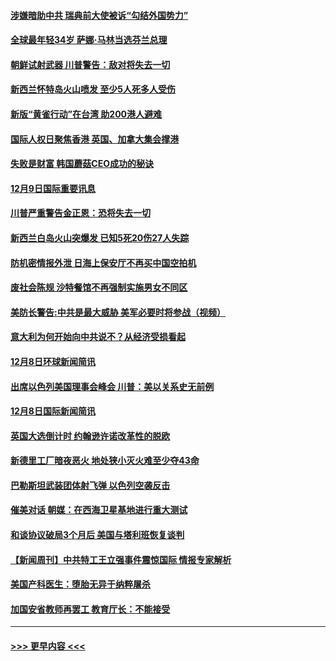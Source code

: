 #### [涉嫌暗助中共 瑞典前大使被诉“勾结外国势力”](../pages/prog202/a102725823.md?t=12100355) 
#### [全球最年轻34岁 萨娜·马林当选芬兰总理](../pages/prog202/a102725815.md?t=12100355) 
#### [朝鲜试射武器 川普警告：敌对将失去一切](../pages/prog202/a102725810.md?t=12100355) 
#### [新西兰怀特岛火山喷发  至少5人死多人受伤](../pages/prog202/a102725796.md?t=12100355) 
#### [新版“黄雀行动”在台湾 助200港人避难](../pages/prog202/a102725781.md?t=12100355) 
#### [国际人权日聚焦香港 英国、加拿大集会撑港](../pages/prog202/a102725779.md?t=12100355) 
#### [失败是财富 韩国蘑菇CEO成功的秘诀](../pages/prog202/a102725580.md?t=12100355) 
#### [12月9日国际重要讯息](../pages/prog202/a102725570.md?t=12100355) 
#### [川普严重警告金正恩：恐将失去一切](../pages/prog202/a102725418.md?t=12100355) 
#### [新西兰白岛火山突爆发 已知5死20伤27人失踪](../pages/prog202/a102725410.md?t=12100355) 
#### [防机密情报外泄 日海上保安厅不再买中国空拍机](../pages/prog202/a102725380.md?t=12100355) 
#### [废社会陈规 沙特餐馆不再强制实施男女不同区](../pages/prog202/a102725345.md?t=12100355) 
#### [美防长警告:中共是最大威胁 美军必要时将参战（视频）](../pages/prog202/a102725211.md?t=12100355) 
#### [意大利为何开始向中共说不？从经济受损看起](../pages/prog202/a102725264.md?t=12100355) 
#### [12月8日环球新闻简讯](../pages/prog202/a102725243.md?t=12100355) 
#### [出席以色列美国理事会峰会 川普：美以关系史无前例](../pages/prog202/a102725208.md?t=12100355) 
#### [12月8日国际新闻简讯](../pages/prog202/a102725160.md?t=12100355) 
#### [英国大选倒计时 约翰逊许诺改革性的脱欧](../pages/prog202/a102725122.md?t=12100355) 
#### [新德里工厂暗夜恶火 地处狭小灭火难至少夺43命](../pages/prog202/a102724920.md?t=12100355) 
#### [巴勒斯坦武装团体射飞弹 以色列空袭反击](../pages/prog202/a102724905.md?t=12100355) 
#### [催美对话 朝媒：在西海卫星基地进行重大测试](../pages/prog202/a102724865.md?t=12100355) 
#### [和谈协议破局3个月后 美国与塔利班恢复谈判](../pages/prog202/a102724837.md?t=12100355) 
#### [【新闻周刊】中共特工王立强事件震惊国际 情报专家解析](../pages/prog202/a102724639.md?t=12100355) 
#### [美国产科医生：堕胎无异于纳粹屠杀](../pages/prog202/a102724625.md?t=12100355) 
#### [加国安省教师再罢工 教育厅长：不能接受](../pages/prog202/a102724623.md?t=12100355) 

----
#### [ >>> 更早内容 <<< ](../indexes/prog202-earlier.md)

